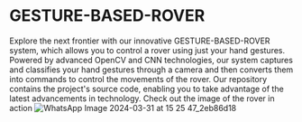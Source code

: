 # GESTURE-BASED-ROVER
Explore the next frontier with our innovative GESTURE-BASED-ROVER system, which allows you to control a rover using just your hand gestures. Powered by advanced OpenCV and CNN technologies, our system captures and classifies your hand gestures through a camera and then converts them into commands to control the movements of the rover. Our repository contains the project's source code, enabling you to take advantage of the latest advancements in technology. Check out the image of the rover in action
![WhatsApp Image 2024-03-31 at 15 25 47_2eb86d18](https://github.com/sahiltarlana/GESTURE-BASED-ROVER/assets/145464514/516e03cf-cb61-4c63-9207-e523f8c9862c)
